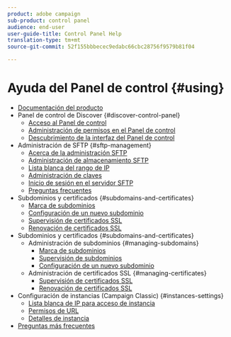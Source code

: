 ```yaml
---
product: adobe campaign
sub-product: control panel
audience: end-user
user-guide-title: Control Panel Help
translation-type: tm+mt
source-git-commit: 52f155bbbecec9edabc66cbc28756f9579b81f04

---
```



# Ayuda del Panel de control {#using}

+ [Documentación del producto](control-panel-home.md)
+ Panel de control de Discover {#discover-control-panel}
   + [Acceso al Panel de control](discover/using/accessing-control-panel.md)
   + [Administración de permisos en el Panel de control](discover/using/managing-permissions.md)
   + [Descubrimiento de la interfaz del Panel de control](discover/using/discovering-the-interface.md)
+ Administración de SFTP {#sftp-management}
   + [Acerca de la administración SFTP](sftp/using/about-sftp-management.md)
   + [Administración de almacenamiento SFTP](sftp/using/sftp-storage-management.md)
   + [Lista blanca del rango de IP](sftp/using/ip-range-whitelisting.md)
   + [Administración de claves](sftp/using/key-management.md)
   + [Inicio de sesión en el servidor SFTP](sftp/using/logging-into-sftp-server.md)
   + [Preguntas frecuentes](sftp/using/common-questions.md)
+ Subdominios y certificados {#subdomains-and-certificates}
   + [Marca de subdominios](subdomains-certificates/using/subdomains-branding.md)
   + [Configuración de un nuevo subdominio](subdomains-certificates/using/setting-up-new-subdomain.md)
   + [Supervisión de certificados SSL](subdomains-certificates/using/monitoring-ssl-certificates.md)
   + [Renovación de certificados SSL](subdomains-certificates/using/renewing-subdomain-certificate.md)
+ Subdominios y certificados {#subdomains-and-certificates}
   + Administración de subdominios {#managing-subdomains}
      + [Marca de subdominios](subdomains-certificates/using/subdomains-branding.md)
      + [Supervisión de subdominios](subdomains-certificates/using/monitoring-subdomains.md)
      + [Configuración de un nuevo subdominio](subdomains-certificates/using/setting-up-new-subdomain.md)
   + Administración de certificados SSL {#managing-certificates}
      + [Supervisión de certificados SSL](subdomains-certificates/using/monitoring-ssl-certificates.md)
      + [Renovación de certificados SSL](subdomains-certificates/using/renewing-subdomain-certificate.md)
+ Configuración de instancias (Campaign Classic) {#instances-settings}
   + [Lista blanca de IP para acceso de instancia](instances-settings/using/ip-whitelisting-instance-access.md)
   + [Permisos de URL](instances-settings/using/url-permissions.md)
   + [Detalles de instancia](instances-settings/using/instance-details.md)
+ [Preguntas más frecuentes](faq.md)
